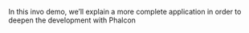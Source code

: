 In this invo demo, we’ll explain a more complete application in order to deepen the development with Phalcon
